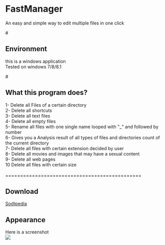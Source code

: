 # FastManager<br />
An easy and simple way to edit multiple files in one click<br />


#<h2> Environment</h2>
this is a windows application<br />
Tested on windows 7/8/8.1<br />

#<h2> What this program does? </h2>

1- Delete all Files of a certain directory<br />
2- Delete all shortcuts<br />
3- Delete all text files<br />
4- Delete all empty files <br />
5- Rename all files with one single name looped with "_" and followed by number<br />
6- Gives you a Analysis result of all types of files and directories count of the current directory <br />
7- Delete all files with certain extension decided by user<br />
8- Delete all movies and images that may have a sexual content<br />
9- Delete all web pages <br />
10 Delete all files with certain size<br /> 
<br />
==============================================<br />

<h2>Download</h2>
<a href='http://www.softpedia.com/get/System/File-Management/Fast-Manager.shtml' >
Sodtpedia
</a>

<br /> 
<h2> Appearance </h2>
Here is a screenshot
<br /> 

<img src='http://i.imgur.com/2crE8C0.png' />

<br /><br /><br /><br /><br /><br /><br /><br /><br /><br /><br /><br /><br /><br /><br />
